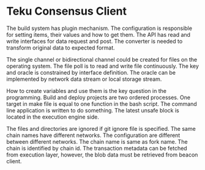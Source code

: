 # Teku Consensus Client

The build system has plugin mechanism. The configuration is responsible for setting items, their values and how to get them. The API has read and write interfaces for data request and post. The converter is needed to transform original data to expected format. 

The single channel or bidirectional channel could be created for files on the operating system. The file poll is to read and write file continuously. The key and oracle is constrained by interface definition. The oracle can be implemented by network data stream or local storage stream. 

How to create variables and use them is the key question in the programming. Build and deploy projects are two ordered processes. One target in make file is equal to one function in the bash script. The command line application is written to do something. The latest unsafe block is located in the execution engine side. 

The files and directories are ignored if git ignore file is specified. The same chain names have different networks. The configuration are different between different networks. The chain name is same as fork name. The chain is identified by chain id. The transaction metadata can be fetched from execution layer, however, the blob data must be retrieved from beacon client.


